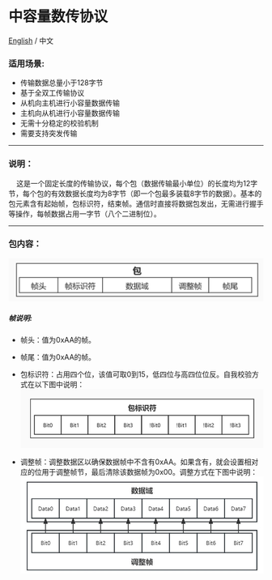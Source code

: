# 中容量数传协议

[English](./README.md) / 中文

### 适用场景:

+ 传输数据总量小于128字节
+ 基于全双工传输协议
+ 从机向主机进行小容量数据传输
+ 主机向从机进行小容量数据传输
+ 无需十分稳定的校验机制
+ 需要支持突发传输

***

### 说明：

&nbsp;&nbsp;&nbsp;&nbsp;这是一个固定长度的传输协议，每个包（数据传输最小单位）的长度均为12字节，每个包的有效数据长度均为8字节（即一个包最多装载8字节的数据）。基本的包元素含有起始帧，包标识符，结束帧。通信时直接将数据包发出，无需进行握手等操作，每帧数据占用一字节（八个二进制位）。

***

### 包内容：

![Package_Contents](../image/Package%20Contents_cn.jpg)

##### 帧说明:

+ 帧头：值为0xAA的帧。
+ 帧尾：值为0xAA的帧。
+ 包标识符：占用四个位，该值可取0到15，低四位与高四位位反。自我校验方式在以下图中说明：
  ![PID_Frame](../image/PID%20Frame_cn.jpg)

+ 调整帧：调整数据区以确保数据帧中不含有0xAA。如果含有，就会设置相对应的位用于调整帧节，最后清除该数据帧为0x00。调整方式在下图中说明：
  ![Adjust_Frame](../image/Adjust%20Frame_cn.jpg)
